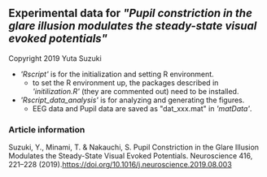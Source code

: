 ## Experimental data for *"Pupil constriction in the glare illusion modulates the steady-state visual evoked potentials"*
Copyright 2019 Yuta Suzuki

* *'Rscript'* is for the initialization and setting R environment. 
  * to set the R environment up, the packages described in *'initilization.R'* (they are commented out) need to be installed.
* *'Rscript_data_analysis'* is for analyzing and generating the figures. 
  * EEG data and Pupil data are saved as "dat_xxx.mat" in *'matData'*.

### Article information
Suzuki, Y., Minami, T. & Nakauchi, S. Pupil Constriction in the Glare Illusion Modulates the Steady-State Visual Evoked Potentials. Neuroscience 416, 221–228 (2019).https://doi.org/10.1016/j.neuroscience.2019.08.003
